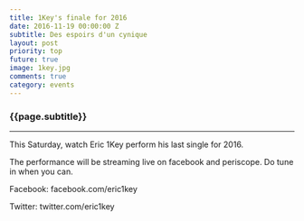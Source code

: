 ```yaml
---
title: 1Key's finale for 2016
date: 2016-11-19 00:00:00 Z
subtitle: Des espoirs d'un cynique
layout: post
priority: top
future: true
image: 1key.jpg
comments: true
category: events
---
```


### {{page.subtitle}}
<hr/>


This Saturday, watch Eric 1Key perform his last single for 2016.

The performance will be streaming live on facebook and periscope.
Do tune in when you can.


Facebook: facebook.com/eric1key

Twitter: twitter.com/eric1key
